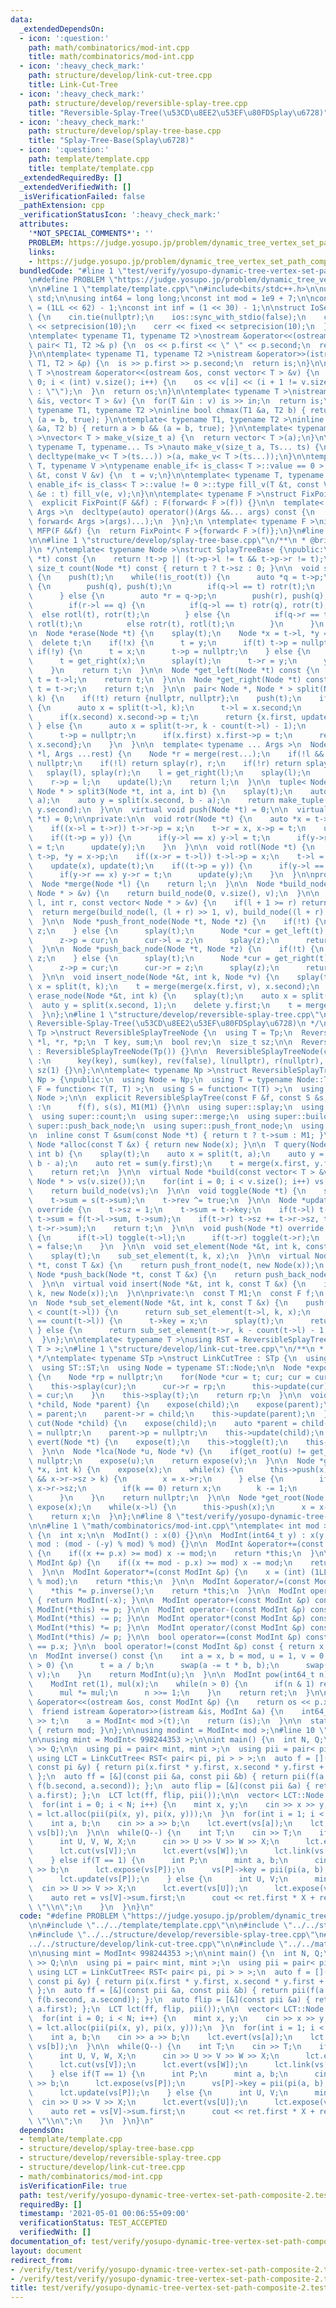 ```yaml
---
data:
  _extendedDependsOn:
  - icon: ':question:'
    path: math/combinatorics/mod-int.cpp
    title: math/combinatorics/mod-int.cpp
  - icon: ':heavy_check_mark:'
    path: structure/develop/link-cut-tree.cpp
    title: Link-Cut-Tree
  - icon: ':heavy_check_mark:'
    path: structure/develop/reversible-splay-tree.cpp
    title: "Reversible-Splay-Tree(\u53CD\u8EE2\u53EF\u80FDSplay\u6728)"
  - icon: ':heavy_check_mark:'
    path: structure/develop/splay-tree-base.cpp
    title: "Splay-Tree-Base(Splay\u6728)"
  - icon: ':question:'
    path: template/template.cpp
    title: template/template.cpp
  _extendedRequiredBy: []
  _extendedVerifiedWith: []
  _isVerificationFailed: false
  _pathExtension: cpp
  _verificationStatusIcon: ':heavy_check_mark:'
  attributes:
    '*NOT_SPECIAL_COMMENTS*': ''
    PROBLEM: https://judge.yosupo.jp/problem/dynamic_tree_vertex_set_path_composite
    links:
    - https://judge.yosupo.jp/problem/dynamic_tree_vertex_set_path_composite
  bundledCode: "#line 1 \"test/verify/yosupo-dynamic-tree-vertex-set-path-composite-2.test.cpp\"\
    \n#define PROBLEM \"https://judge.yosupo.jp/problem/dynamic_tree_vertex_set_path_composite\"\
    \n\n#line 1 \"template/template.cpp\"\n#include<bits/stdc++.h>\n\nusing namespace\
    \ std;\n\nusing int64 = long long;\nconst int mod = 1e9 + 7;\n\nconst int64 infll\
    \ = (1LL << 62) - 1;\nconst int inf = (1 << 30) - 1;\n\nstruct IoSetup {\n  IoSetup()\
    \ {\n    cin.tie(nullptr);\n    ios::sync_with_stdio(false);\n    cout << fixed\
    \ << setprecision(10);\n    cerr << fixed << setprecision(10);\n  }\n} iosetup;\n\
    \ntemplate< typename T1, typename T2 >\nostream &operator<<(ostream &os, const\
    \ pair< T1, T2 >& p) {\n  os << p.first << \" \" << p.second;\n  return os;\n\
    }\n\ntemplate< typename T1, typename T2 >\nistream &operator>>(istream &is, pair<\
    \ T1, T2 > &p) {\n  is >> p.first >> p.second;\n  return is;\n}\n\ntemplate< typename\
    \ T >\nostream &operator<<(ostream &os, const vector< T > &v) {\n  for(int i =\
    \ 0; i < (int) v.size(); i++) {\n    os << v[i] << (i + 1 != v.size() ? \" \"\
    \ : \"\");\n  }\n  return os;\n}\n\ntemplate< typename T >\nistream &operator>>(istream\
    \ &is, vector< T > &v) {\n  for(T &in : v) is >> in;\n  return is;\n}\n\ntemplate<\
    \ typename T1, typename T2 >\ninline bool chmax(T1 &a, T2 b) { return a < b &&\
    \ (a = b, true); }\n\ntemplate< typename T1, typename T2 >\ninline bool chmin(T1\
    \ &a, T2 b) { return a > b && (a = b, true); }\n\ntemplate< typename T = int64\
    \ >\nvector< T > make_v(size_t a) {\n  return vector< T >(a);\n}\n\ntemplate<\
    \ typename T, typename... Ts >\nauto make_v(size_t a, Ts... ts) {\n  return vector<\
    \ decltype(make_v< T >(ts...)) >(a, make_v< T >(ts...));\n}\n\ntemplate< typename\
    \ T, typename V >\ntypename enable_if< is_class< T >::value == 0 >::type fill_v(T\
    \ &t, const V &v) {\n  t = v;\n}\n\ntemplate< typename T, typename V >\ntypename\
    \ enable_if< is_class< T >::value != 0 >::type fill_v(T &t, const V &v) {\n  for(auto\
    \ &e : t) fill_v(e, v);\n}\n\ntemplate< typename F >\nstruct FixPoint : F {\n\
    \  explicit FixPoint(F &&f) : F(forward< F >(f)) {}\n\n  template< typename...\
    \ Args >\n  decltype(auto) operator()(Args &&... args) const {\n    return F::operator()(*this,\
    \ forward< Args >(args)...);\n  }\n};\n \ntemplate< typename F >\ninline decltype(auto)\
    \ MFP(F &&f) {\n  return FixPoint< F >{forward< F >(f)};\n}\n#line 4 \"test/verify/yosupo-dynamic-tree-vertex-set-path-composite-2.test.cpp\"\
    \n\n#line 1 \"structure/develop/splay-tree-base.cpp\"\n/**\n * @brief Splay-Tree-Base(Splay\u6728\
    )\n */\ntemplate< typename Node >\nstruct SplayTreeBase {\npublic:\n  bool is_root(Node\
    \ *t) const {\n    return !t->p || (t->p->l != t && t->p->r != t);\n  }\n\n  inline\
    \ size_t count(Node *t) const { return t ? t->sz : 0; }\n\n  void splay(Node *t)\
    \ {\n    push(t);\n    while(!is_root(t)) {\n      auto *q = t->p;\n      if(!is_root(t))\
    \ {\n        push(q), push(t);\n        if(q->l == t) rotr(t);\n        else rotl(t);\n\
    \      } else {\n        auto *r = q->p;\n        push(r), push(q), push(t);\n\
    \        if(r->l == q) {\n          if(q->l == t) rotr(q), rotr(t);\n        \
    \  else rotl(t), rotr(t);\n        } else {\n          if(q->r == t) rotl(q),\
    \ rotl(t);\n          else rotr(t), rotl(t);\n        }\n      }\n    }\n  }\n\
    \n  Node *erase(Node *t) {\n    splay(t);\n    Node *x = t->l, *y = t->r;\n  \
    \  delete t;\n    if(!x) {\n      t = y;\n      if(t) t->p = nullptr;\n    } else\
    \ if(!y) {\n      t = x;\n      t->p = nullptr;\n    } else {\n      x->p = nullptr;\n\
    \      t = get_right(x);\n      splay(t);\n      t->r = y;\n      y->p = t;\n\
    \    }\n    return t;\n  }\n\n  Node *get_left(Node *t) const {\n    while(t->l)\
    \ t = t->l;\n    return t;\n  }\n\n  Node *get_right(Node *t) const {\n    while(t->r)\
    \ t = t->r;\n    return t;\n  }\n\n  pair< Node *, Node * > split(Node *t, int\
    \ k) {\n    if(!t) return {nullptr, nullptr};\n    push(t);\n    if(k <= count(t->l))\
    \ {\n      auto x = split(t->l, k);\n      t->l = x.second;\n      t->p = nullptr;\n\
    \      if(x.second) x.second->p = t;\n      return {x.first, update(t)};\n   \
    \ } else {\n      auto x = split(t->r, k - count(t->l) - 1);\n      t->r = x.first;\n\
    \      t->p = nullptr;\n      if(x.first) x.first->p = t;\n      return {update(t),\
    \ x.second};\n    }\n  }\n\n  template< typename ... Args >\n  Node *merge(Node\
    \ *l, Args ...rest) {\n    Node *r = merge(rest...);\n    if(!l && !r) return\
    \ nullptr;\n    if(!l) return splay(r), r;\n    if(!r) return splay(l), l;\n \
    \   splay(l), splay(r);\n    l = get_right(l);\n    splay(l);\n    l->r = r;\n\
    \    r->p = l;\n    update(l);\n    return l;\n  }\n\n  tuple< Node *, Node *,\
    \ Node * > split3(Node *t, int a, int b) {\n    splay(t);\n    auto x = split(t,\
    \ a);\n    auto y = split(x.second, b - a);\n    return make_tuple(x.first, y.first,\
    \ y.second);\n  }\n\n  virtual void push(Node *t) = 0;\n\n  virtual Node *update(Node\
    \ *t) = 0;\n\nprivate:\n\n  void rotr(Node *t) {\n    auto *x = t->p, *y = x->p;\n\
    \    if((x->l = t->r)) t->r->p = x;\n    t->r = x, x->p = t;\n    update(x), update(t);\n\
    \    if((t->p = y)) {\n      if(y->l == x) y->l = t;\n      if(y->r == x) y->r\
    \ = t;\n      update(y);\n    }\n  }\n\n  void rotl(Node *t) {\n    auto *x =\
    \ t->p, *y = x->p;\n    if((x->r = t->l)) t->l->p = x;\n    t->l = x, x->p = t;\n\
    \    update(x), update(t);\n    if((t->p = y)) {\n      if(y->l == x) y->l = t;\n\
    \      if(y->r == x) y->r = t;\n      update(y);\n    }\n  }\n\nprotected:\n\n\
    \  Node *merge(Node *l) {\n    return l;\n  }\n\n  Node *build_node(const vector<\
    \ Node * > &v) {\n    return build_node(0, v.size(), v);\n  }\n\n  Node *build_node(int\
    \ l, int r, const vector< Node * > &v) {\n    if(l + 1 >= r) return v[l];\n  \
    \  return merge(build_node(l, (l + r) >> 1, v), build_node((l + r) >> 1, r, v));\n\
    \  }\n\n  Node *push_front_node(Node *t, Node *z) {\n    if(!t) {\n      return\
    \ z;\n    } else {\n      splay(t);\n      Node *cur = get_left(t);\n      splay(cur);\n\
    \      z->p = cur;\n      cur->l = z;\n      splay(z);\n      return z;\n    }\n\
    \  }\n\n  Node *push_back_node(Node *t, Node *z) {\n    if(!t) {\n      return\
    \ z;\n    } else {\n      splay(t);\n      Node *cur = get_right(t);\n      splay(cur);\n\
    \      z->p = cur;\n      cur->r = z;\n      splay(z);\n      return z;\n    }\n\
    \  }\n\n  void insert_node(Node *&t, int k, Node *v) {\n    splay(t);\n    auto\
    \ x = split(t, k);\n    t = merge(merge(x.first, v), x.second);\n  }\n\n  void\
    \ erase_node(Node *&t, int k) {\n    splay(t);\n    auto x = split(t, k);\n  \
    \  auto y = split(x.second, 1);\n    delete y.first;\n    t = merge(x.first, y.second);\n\
    \  }\n};\n#line 1 \"structure/develop/reversible-splay-tree.cpp\"\n/**\n * @brief\
    \ Reversible-Splay-Tree(\u53CD\u8EE2\u53EF\u80FDSplay\u6728)\n */\ntemplate< typename\
    \ Tp >\nstruct ReversibleSplayTreeNode {\n  using T = Tp;\n  ReversibleSplayTreeNode\
    \ *l, *r, *p;\n  T key, sum;\n  bool rev;\n  size_t sz;\n\n  ReversibleSplayTreeNode()\
    \ : ReversibleSplayTreeNode(Tp()) {}\n\n  ReversibleSplayTreeNode(const T &key)\
    \ :\n      key(key), sum(key), rev(false), l(nullptr), r(nullptr), p(nullptr),\
    \ sz(1) {}\n};\n\ntemplate< typename Np >\nstruct ReversibleSplayTree : SplayTreeBase<\
    \ Np > {\npublic:\n  using Node = Np;\n  using T = typename Node::T;\n  using\
    \ F = function< T(T, T) >;\n  using S = function< T(T) >;\n  using super = SplayTreeBase<\
    \ Node >;\n\n  explicit ReversibleSplayTree(const F &f, const S &s, const T &M1)\
    \ :\n      f(f), s(s), M1(M1) {}\n\n  using super::splay;\n  using super::split;\n\
    \  using super::count;\n  using super::merge;\n  using super::build_node;\n  using\
    \ super::push_back_node;\n  using super::push_front_node;\n  using super::insert_node;\n\
    \n  inline const T &sum(const Node *t) { return t ? t->sum : M1; }\n\n  virtual\
    \ Node *alloc(const T &x) { return new Node(x); }\n\n  T query(Node *&t, int a,\
    \ int b) {\n    splay(t);\n    auto x = split(t, a);\n    auto y = split(x.second,\
    \ b - a);\n    auto ret = sum(y.first);\n    t = merge(x.first, y.first, y.second);\n\
    \    return ret;\n  }\n\n  virtual Node *build(const vector< T > &v) {\n    vector<\
    \ Node * > vs(v.size());\n    for(int i = 0; i < v.size(); i++) vs[i] = new Node(v[i]);\n\
    \    return build_node(vs);\n  }\n\n  void toggle(Node *t) {\n    swap(t->l, t->r);\n\
    \    t->sum = s(t->sum);\n    t->rev ^= true;\n  }\n\n  Node *update(Node *t)\
    \ override {\n    t->sz = 1;\n    t->sum = t->key;\n    if(t->l) t->sz += t->l->sz,\
    \ t->sum = f(t->l->sum, t->sum);\n    if(t->r) t->sz += t->r->sz, t->sum = f(t->sum,\
    \ t->r->sum);\n    return t;\n  }\n\n  void push(Node *t) override {\n    if(t->rev)\
    \ {\n      if(t->l) toggle(t->l);\n      if(t->r) toggle(t->r);\n      t->rev\
    \ = false;\n    }\n  }\n\n  void set_element(Node *&t, int k, const T &x) {\n\
    \    splay(t);\n    sub_set_element(t, k, x);\n  }\n\n  virtual Node *push_front(Node\
    \ *t, const T &x) {\n    return push_front_node(t, new Node(x));\n  }\n\n  virtual\
    \ Node *push_back(Node *t, const T &x) {\n    return push_back_node(t, new Node(x));\n\
    \  }\n\n  virtual void insert(Node *&t, int k, const T &x) {\n    insert_node(t,\
    \ k, new Node(x));\n  }\n\nprivate:\n  const T M1;\n  const F f;\n  const S s;\n\
    \n  Node *sub_set_element(Node *&t, int k, const T &x) {\n    push(t);\n    if(k\
    \ < count(t->l)) {\n      return sub_set_element(t->l, k, x);\n    } else if(k\
    \ == count(t->l)) {\n      t->key = x;\n      splay(t);\n      return t;\n   \
    \ } else {\n      return sub_set_element(t->r, k - count(t->l) - 1, x);\n    }\n\
    \  }\n};\n\ntemplate< typename T >\nusing RST = ReversibleSplayTree< ReversibleSplayTreeNode<\
    \ T > >;\n#line 1 \"structure/develop/link-cut-tree.cpp\"\n/**\n * @brief Link-Cut-Tree\n\
    \ */\ntemplate< typename STp >\nstruct LinkCutTree : STp {\n  using ST = STp;\n\
    \  using ST::ST;\n  using Node = typename ST::Node;\n\n  Node *expose(Node *t)\
    \ {\n    Node *rp = nullptr;\n    for(Node *cur = t; cur; cur = cur->p) {\n  \
    \    this->splay(cur);\n      cur->r = rp;\n      this->update(cur);\n      rp\
    \ = cur;\n    }\n    this->splay(t);\n    return rp;\n  }\n\n  void link(Node\
    \ *child, Node *parent) {\n    expose(child);\n    expose(parent);\n    child->p\
    \ = parent;\n    parent->r = child;\n    this->update(parent);\n  }\n\n  void\
    \ cut(Node *child) {\n    expose(child);\n    auto *parent = child->l;\n    child->l\
    \ = nullptr;\n    parent->p = nullptr;\n    this->update(child);\n  }\n\n  void\
    \ evert(Node *t) {\n    expose(t);\n    this->toggle(t);\n    this->push(t);\n\
    \  }\n\n  Node *lca(Node *u, Node *v) {\n    if(get_root(u) != get_root(v)) return\
    \ nullptr;\n    expose(u);\n    return expose(v);\n  }\n\n  Node *get_kth(Node\
    \ *x, int k) {\n    expose(x);\n    while(x) {\n      this->push(x);\n      if(x->r\
    \ && x->r->sz > k) {\n        x = x->r;\n      } else {\n        if(x->r) k -=\
    \ x->r->sz;\n        if(k == 0) return x;\n        k -= 1;\n        x = x->l;\n\
    \      }\n    }\n    return nullptr;\n  }\n\n  Node *get_root(Node *x) {\n   \
    \ expose(x);\n    while(x->l) {\n      this->push(x);\n      x = x->l;\n    }\n\
    \    return x;\n  }\n};\n#line 8 \"test/verify/yosupo-dynamic-tree-vertex-set-path-composite-2.test.cpp\"\
    \n\n#line 1 \"math/combinatorics/mod-int.cpp\"\ntemplate< int mod >\nstruct ModInt\
    \ {\n  int x;\n\n  ModInt() : x(0) {}\n\n  ModInt(int64_t y) : x(y >= 0 ? y %\
    \ mod : (mod - (-y) % mod) % mod) {}\n\n  ModInt &operator+=(const ModInt &p)\
    \ {\n    if((x += p.x) >= mod) x -= mod;\n    return *this;\n  }\n\n  ModInt &operator-=(const\
    \ ModInt &p) {\n    if((x += mod - p.x) >= mod) x -= mod;\n    return *this;\n\
    \  }\n\n  ModInt &operator*=(const ModInt &p) {\n    x = (int) (1LL * x * p.x\
    \ % mod);\n    return *this;\n  }\n\n  ModInt &operator/=(const ModInt &p) {\n\
    \    *this *= p.inverse();\n    return *this;\n  }\n\n  ModInt operator-() const\
    \ { return ModInt(-x); }\n\n  ModInt operator+(const ModInt &p) const { return\
    \ ModInt(*this) += p; }\n\n  ModInt operator-(const ModInt &p) const { return\
    \ ModInt(*this) -= p; }\n\n  ModInt operator*(const ModInt &p) const { return\
    \ ModInt(*this) *= p; }\n\n  ModInt operator/(const ModInt &p) const { return\
    \ ModInt(*this) /= p; }\n\n  bool operator==(const ModInt &p) const { return x\
    \ == p.x; }\n\n  bool operator!=(const ModInt &p) const { return x != p.x; }\n\
    \n  ModInt inverse() const {\n    int a = x, b = mod, u = 1, v = 0, t;\n    while(b\
    \ > 0) {\n      t = a / b;\n      swap(a -= t * b, b);\n      swap(u -= t * v,\
    \ v);\n    }\n    return ModInt(u);\n  }\n\n  ModInt pow(int64_t n) const {\n\
    \    ModInt ret(1), mul(x);\n    while(n > 0) {\n      if(n & 1) ret *= mul;\n\
    \      mul *= mul;\n      n >>= 1;\n    }\n    return ret;\n  }\n\n  friend ostream\
    \ &operator<<(ostream &os, const ModInt &p) {\n    return os << p.x;\n  }\n\n\
    \  friend istream &operator>>(istream &is, ModInt &a) {\n    int64_t t;\n    is\
    \ >> t;\n    a = ModInt< mod >(t);\n    return (is);\n  }\n\n  static int get_mod()\
    \ { return mod; }\n};\n\nusing modint = ModInt< mod >;\n#line 10 \"test/verify/yosupo-dynamic-tree-vertex-set-path-composite-2.test.cpp\"\
    \n\nusing mint = ModInt< 998244353 >;\n\nint main() {\n  int N, Q;\n  cin >> N\
    \ >> Q;\n\n  using pi = pair< mint, mint >;\n  using pii = pair< pi, pi >;\n \
    \ using LCT = LinkCutTree< RST< pair< pi, pi > > >;\n  auto f = [](const pi &x,\
    \ const pi &y) { return pi(x.first * y.first, x.second * y.first + y.second);\
    \ };\n  auto ff = [&](const pii &a, const pii &b) { return pii(f(a.first, b.first),\
    \ f(b.second, a.second)); };\n  auto flip = [&](const pii &a) { return pii(a.second,\
    \ a.first); };\n  LCT lct(ff, flip, pii());\n\n  vector< LCT::Node * > vs(N);\n\
    \  for(int i = 0; i < N; i++) {\n    mint x, y;\n    cin >> x >> y;\n    vs[i]\
    \ = lct.alloc(pii(pi(x, y), pi(x, y)));\n  }\n  for(int i = 1; i < N; i++) {\n\
    \    int a, b;\n    cin >> a >> b;\n    lct.evert(vs[a]);\n    lct.link(vs[a],\
    \ vs[b]);\n  }\n\n  while(Q--) {\n    int T;\n    cin >> T;\n    if(T == 0) {\n\
    \      int U, V, W, X;\n      cin >> U >> V >> W >> X;\n      lct.evert(vs[U]);\n\
    \      lct.cut(vs[V]);\n      lct.evert(vs[W]);\n      lct.link(vs[W], vs[X]);\n\
    \    } else if(T == 1) {\n      int P;\n      mint a, b;\n      cin >> P >> a\
    \ >> b;\n      lct.expose(vs[P]);\n      vs[P]->key = pii(pi(a, b), pi(a, b));\n\
    \      lct.update(vs[P]);\n    } else {\n      int U, V;\n      mint X;\n    \
    \  cin >> U >> V >> X;\n      lct.evert(vs[U]);\n      lct.expose(vs[V]);\n  \
    \    auto ret = vs[V]->sum.first;\n      cout << ret.first * X + ret.second <<\
    \ \"\\n\";\n    }\n  }\n}\n"
  code: "#define PROBLEM \"https://judge.yosupo.jp/problem/dynamic_tree_vertex_set_path_composite\"\
    \n\n#include \"../../template/template.cpp\"\n\n#include \"../../structure/develop/splay-tree-base.cpp\"\
    \n#include \"../../structure/develop/reversible-splay-tree.cpp\"\n#include \"\
    ../../structure/develop/link-cut-tree.cpp\"\n\n#include \"../../math/combinatorics/mod-int.cpp\"\
    \n\nusing mint = ModInt< 998244353 >;\n\nint main() {\n  int N, Q;\n  cin >> N\
    \ >> Q;\n\n  using pi = pair< mint, mint >;\n  using pii = pair< pi, pi >;\n \
    \ using LCT = LinkCutTree< RST< pair< pi, pi > > >;\n  auto f = [](const pi &x,\
    \ const pi &y) { return pi(x.first * y.first, x.second * y.first + y.second);\
    \ };\n  auto ff = [&](const pii &a, const pii &b) { return pii(f(a.first, b.first),\
    \ f(b.second, a.second)); };\n  auto flip = [&](const pii &a) { return pii(a.second,\
    \ a.first); };\n  LCT lct(ff, flip, pii());\n\n  vector< LCT::Node * > vs(N);\n\
    \  for(int i = 0; i < N; i++) {\n    mint x, y;\n    cin >> x >> y;\n    vs[i]\
    \ = lct.alloc(pii(pi(x, y), pi(x, y)));\n  }\n  for(int i = 1; i < N; i++) {\n\
    \    int a, b;\n    cin >> a >> b;\n    lct.evert(vs[a]);\n    lct.link(vs[a],\
    \ vs[b]);\n  }\n\n  while(Q--) {\n    int T;\n    cin >> T;\n    if(T == 0) {\n\
    \      int U, V, W, X;\n      cin >> U >> V >> W >> X;\n      lct.evert(vs[U]);\n\
    \      lct.cut(vs[V]);\n      lct.evert(vs[W]);\n      lct.link(vs[W], vs[X]);\n\
    \    } else if(T == 1) {\n      int P;\n      mint a, b;\n      cin >> P >> a\
    \ >> b;\n      lct.expose(vs[P]);\n      vs[P]->key = pii(pi(a, b), pi(a, b));\n\
    \      lct.update(vs[P]);\n    } else {\n      int U, V;\n      mint X;\n    \
    \  cin >> U >> V >> X;\n      lct.evert(vs[U]);\n      lct.expose(vs[V]);\n  \
    \    auto ret = vs[V]->sum.first;\n      cout << ret.first * X + ret.second <<\
    \ \"\\n\";\n    }\n  }\n}\n"
  dependsOn:
  - template/template.cpp
  - structure/develop/splay-tree-base.cpp
  - structure/develop/reversible-splay-tree.cpp
  - structure/develop/link-cut-tree.cpp
  - math/combinatorics/mod-int.cpp
  isVerificationFile: true
  path: test/verify/yosupo-dynamic-tree-vertex-set-path-composite-2.test.cpp
  requiredBy: []
  timestamp: '2021-05-01 00:06:55+09:00'
  verificationStatus: TEST_ACCEPTED
  verifiedWith: []
documentation_of: test/verify/yosupo-dynamic-tree-vertex-set-path-composite-2.test.cpp
layout: document
redirect_from:
- /verify/test/verify/yosupo-dynamic-tree-vertex-set-path-composite-2.test.cpp
- /verify/test/verify/yosupo-dynamic-tree-vertex-set-path-composite-2.test.cpp.html
title: test/verify/yosupo-dynamic-tree-vertex-set-path-composite-2.test.cpp
---
```

